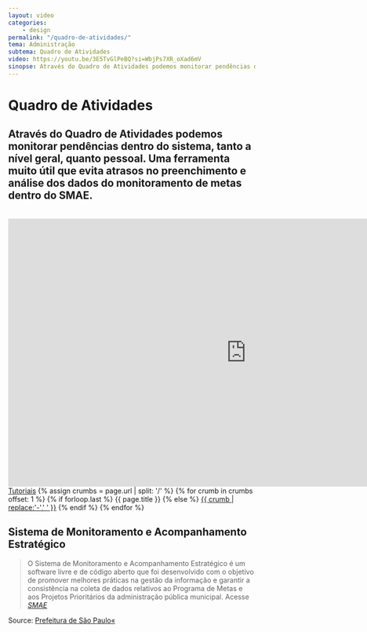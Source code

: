 ```yaml
---
layout: video
categories:
    - design
permalink: "/quadro-de-atividades/"
tema: Administração
subtema: Quadro de Atividades
video: https://youtu.be/3E5TvGlPeBQ?si=WbjPs7XR_oXad6mV
sinopse: Através do Quadro de Atividades podemos monitorar pendências dentro do sistema, tanto a nível geral, quanto pessoal...
---
```

<!--Title-->

# Quadro de Atividades

<!--Teaser-->

## Através do Quadro de Atividades podemos monitorar pendências dentro do sistema, tanto a nível geral, quanto pessoal. Uma ferramenta muito útil que evita atrasos no preenchimento e análise dos dados do monitoramento de metas dentro do SMAE.

<br>

<!--Video-->

<div class="flex-video"><iframe class="video-tutoras" width='970' height='546' src='https://youtu.be/3E5TvGlPeBQ?si=WbjPs7XR_oXad6mV' frameborder='0' allowfullscreen></iframe></div>

<!--Breadcrumbs-->


<nav class="breadcrumbs" id="breadcrumbs-tutoriais" role="menubar" aria-label="breadcrumbs">
  <a href="{{ site.url }}/tutoriais/">Tutoriais</a>
  {% assign crumbs = page.url | split: '/' %}
  {% for crumb in crumbs offset: 1 %}
    {% if forloop.last %}
      <a class="current">{{ page.title }}</a>
    {% else %}
      <a href="{{ site.url }}{{ site.baseurl }}{% assign crumb_limit = forloop.index | plus: 1 %}{% for crumb in crumbs limit: crumb_limit %}{{ crumb | append: '/' }}{% endfor %}">{{ crumb | replace:'-',' ' }}</a>
    {% endif %}
  {% endfor %}
</nav>



<!--more-->


## Sistema de Monitoramento e Acompanhamento Estratégico

> O Sistema de Monitoramento e Acompanhamento Estratégico é um software livre e de código aberto que foi desenvolvido com o objetivo de promover melhores práticas na gestão da informação e garantir a consistência na coleta de dados relativos ao Programa de Metas e aos Projetos Prioritários da administração pública municipal. Acesse <cite>[SMAE](https://smae.prefeitura.sp.fgv.br/login)</cite>



Source: [Prefeitura de São Paulo«](https://www.capital.sp.gov.br/)
